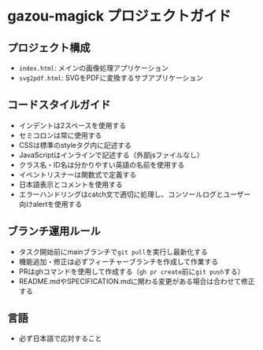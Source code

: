 # gazou-magick プロジェクトガイド

## プロジェクト構成
- `index.html`: メインの画像処理アプリケーション
- `svg2pdf.html`: SVGをPDFに変換するサブアプリケーション

## コードスタイルガイド
- インデントは2スペースを使用する
- セミコロンは常に使用する
- CSSは標準のstyleタグ内に記述する
- JavaScriptはインラインで記述する（外部jsファイルなし）
- クラス名・ID名は分かりやすい英語の名前を使用する
- イベントリスナーは関数式で定義する
- 日本語表示とコメントを使用する
- エラーハンドリングはcatch文で適切に処理し、コンソールログとユーザー向けalertを使用する

## ブランチ運用ルール
- タスク開始前にmainブランチで`git pull`を実行し最新化する
- 機能追加・修正は必ずフィーチャーブランチを作成して作業する
- PRはghコマンドを使用して作成する（`gh pr create`前に`git push`する）
- README.mdやSPECIFICATION.mdに関わる変更がある場合は合わせて修正する

## 言語
- 必ず日本語で応対すること